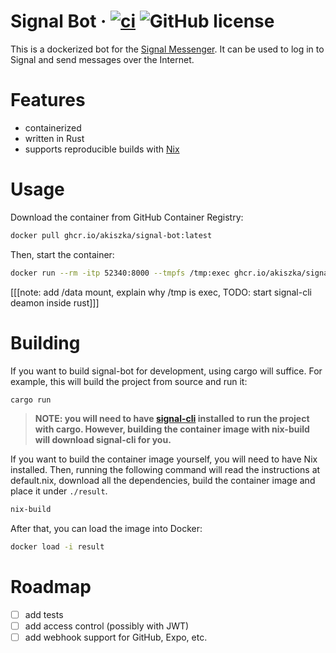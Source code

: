 # Signal Bot &middot; [![ci](https://github.com/akiszka/signal-bot/actions/workflows/build_container.yml/badge.svg)](https://github.com/akiszka/signal-bot/actions/workflows/build_container.yml) ![GitHub license](https://img.shields.io/badge/license-MIT-blue.svg)

This is a dockerized bot for the [Signal Messenger](https://signal.org/en/). It can be used to log in to Signal and send messages over the Internet.

# Features

* containerized
* written in Rust
* supports reproducible builds with [Nix](https://nixos.org/)

# Usage

Download the container from GitHub Container Registry:

```sh
docker pull ghcr.io/akiszka/signal-bot:latest
```

Then, start the container:

```sh
docker run --rm -itp 52340:8000 --tmpfs /tmp:exec ghcr.io/akiszka/signal-bot
```
[[[note: add /data mount, explain why /tmp is exec, TODO: start signal-cli deamon inside rust]]]

# Building

If you want to build signal-bot for development, using cargo will suffice. For example, this will build the project from source and run it:

```sh
cargo run
```

> **NOTE: you will need to have [signal-cli](https://github.com/AsamK/signal-cli) installed to run the project with cargo. However, building the container image with nix-build will download signal-cli for you.**

If you want to build the container image yourself, you will need to have Nix installed. Then, running the following command will read the instructions at default.nix, download all the dependencies, build the container image and place it under `./result`.

```sh
nix-build
```

After that, you can load the image into Docker:

```sh
docker load -i result
```

# Roadmap

- [ ] add tests
- [ ] add access control (possibly with JWT)
- [ ] add webhook support for GitHub, Expo, etc.